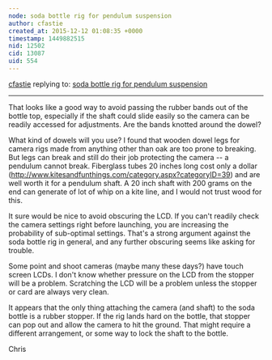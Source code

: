 ```yaml
---
node: soda bottle rig for pendulum suspension
author: cfastie
created_at: 2015-12-12 01:08:35 +0000
timestamp: 1449882515
nid: 12502
cid: 13087
uid: 554
---
```




[cfastie](../profile/cfastie) replying to: [soda bottle rig for pendulum suspension](../notes/tonyc/12-12-2015/soda-bottle-rig-for-pendulum-suspension)

----
That looks like a good way to avoid passing the rubber bands out of the bottle top, especially if the shaft could slide easily so the camera can be readily accessed for adjustments. Are the bands knotted around the dowel?

What kind of dowels will you use? I found that wooden dowel legs for camera rigs made from anything other than oak are too prone to breaking. But legs can break and still do their job protecting the camera -- a pendulum cannot break. Fiberglass tubes 20 inches long cost only a dollar (http://www.kitesandfunthings.com/category.aspx?categoryID=39) and are well worth it for a pendulum shaft. A 20 inch shaft with 200 grams on the end can generate of lot of whip on a kite line, and I would not trust wood for this.

It sure would be nice to avoid obscuring the LCD. If you can't readily check the camera settings right before launching, you are increasing the probability of sub-optimal settings. That's a strong argument against the soda bottle rig in general, and any further obscuring seems like asking for trouble.

Some point and shoot cameras (maybe many these days?) have touch screen LCDs. I don't know whether pressure on the LCD from the stopper will be a problem. Scratching the LCD will be a problem unless the stopper or card are always very clean.

It appears that the only thing attaching the camera (and shaft) to the soda bottle is a rubber stopper. If the rig lands hard on the bottle, that stopper can pop out and allow the camera to hit the ground. That might require a different arrangement, or some way to lock the shaft to the bottle.

Chris